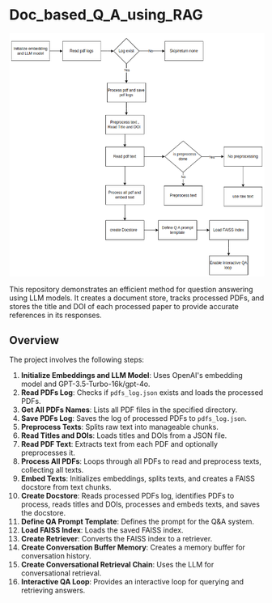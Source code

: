 # Doc_based_Q_A_using_RAG

![Flow Chart](./Flow_chart_Q_A.png)

This repository demonstrates an efficient method for question answering using LLM models. It creates a document store, tracks processed PDFs, and stores the title and DOI of each processed paper to provide accurate references in its responses.
 


## Overview

The project involves the following steps:
1. **Initialize Embeddings and LLM Model**: Uses OpenAI's embedding model and GPT-3.5-Turbo-16k/gpt-4o.
2. **Read PDFs Log**: Checks if `pdfs_log.json` exists and loads the processed PDFs.
3. **Get All PDFs Names**: Lists all PDF files in the specified directory.
4. **Save PDFs Log**: Saves the log of processed PDFs to `pdfs_log.json`.
5. **Preprocess Texts**: Splits raw text into manageable chunks.
6. **Read Titles and DOIs**: Loads titles and DOIs from a JSON file.
7. **Read PDF Text**: Extracts text from each PDF and optionally preprocesses it.
8. **Process All PDFs**: Loops through all PDFs to read and preprocess texts, collecting all texts.
9. **Embed Texts**: Initializes embeddings, splits texts, and creates a FAISS docstore from text chunks.
10. **Create Docstore**: Reads processed PDFs log, identifies PDFs to process, reads titles and DOIs, processes and embeds texts, and saves the docstore.
11. **Define QA Prompt Template**: Defines the prompt for the Q&A system.
12. **Load FAISS Index**: Loads the saved FAISS index.
13. **Create Retriever**: Converts the FAISS index to a retriever.
14. **Create Conversation Buffer Memory**: Creates a memory buffer for conversation history.
15. **Create Conversational Retrieval Chain**: Uses the LLM for conversational retrieval.
16. **Interactive QA Loop**: Provides an interactive loop for querying and retrieving answers.
